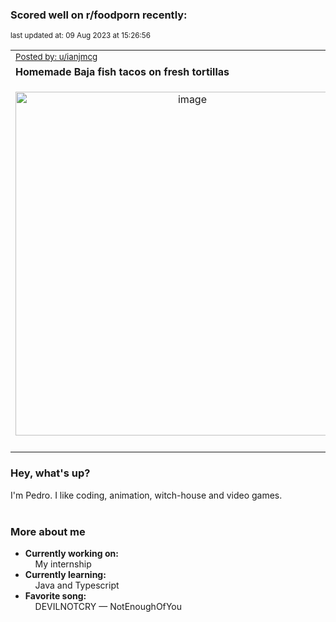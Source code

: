 ### Scored well on r/foodporn recently:

<p align="left"><sub>last updated at: 09 Aug 2023 at 15:26:56</sub></p>

|   |
| --- |
| <sub>[Posted by: u/ianjmcg][source]</sub> |
| **Homemade Baja fish tacos on fresh tortillas** | 
|<p align="center"> <img alt="image" src="https://i.redd.it/72hyu4dtvogb1.jpg" width="550" /> </p>|
|   |

### Hey, what's up?

I'm Pedro. I like coding, animation, witch-house and video games.<br><br>

### More about me
- **Currently working on:**  
&nbsp;&nbsp;&nbsp;&nbsp;My internship
- **Currently learning:**  
&nbsp;&nbsp;&nbsp;&nbsp;Java and Typescript
- **Favorite song:**  
&nbsp;&nbsp;&nbsp;&nbsp;DEVILNOTCRY — NotEnoughOfYou<br><br>

  



  
  
  
[linkedin]: https://linkedin.com/in/pedro-h-r-gomes-8a487b14a/
[gmail]: mailto:pilique11@gmail.com
[source]: https://reddit.com/r/FoodPorn/comments/15kkmrq/homemade_baja_fish_tacos_on_fresh_tortillas/
[redditAPI]: https://www.reddit.com/dev/api/